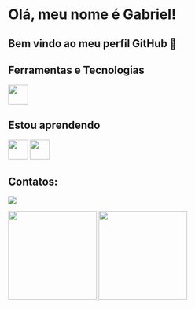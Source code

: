 # Olá, meu nome é Gabriel! 
## Bem vindo ao meu perfil GitHub 👋
## Ferramentas e Tecnologias
<img loading="lazy" src="https://cdn.jsdelivr.net/gh/devicons/devicon/icons/git/git-original.svg" width="40" height="40"/>

## Estou aprendendo

<img loading="lazy" src="https://cdn.jsdelivr.net/gh/devicons/devicon/icons/java/java-original.svg" width="40" height="40"/> <img loading="lazy" src="https://cdn.jsdelivr.net/gh/devicons/devicon/icons/linux/linux-original.svg" width="40" height="40"/>


## Contatos:

<div>

<a href="https://www.linkedin.com/in/gabriel-brito-dev/" target="_blank"><img loading="lazy" src="https://img.shields.io/badge/-LinkedIn-%230077B5?style=for-the-badge&logo=linkedin&logoColor=white" target="_blank"></a>   
</div>

<div>
<a href="https://github.com/Eng-GabrielBritto">
<img loading="lazy" height="180em" src="https://github-readme-stats.vercel.app/api/top-langs/?username=Eng-GabrielBritto&layout=compact&langs_count=7&theme=dracula"/>
<img loading="lazy" height="180em" src="https://github-readme-stats.vercel.app/api?username=Eng-GabrielBritto&show_icons=true&theme=dracula&include_all_commits=true&count_private=true"/>
</div>
<!--

- 🔭 Atualmente estou trabalhando em ...
- 🌱 Atualmente estou aprendendo ...
- 👯 Estou procurando colaborar em ...
- 🤔 Estou procurando ajuda com ...
- 💬 Pergunte-me sobre ...
- 📫 Como entrar em contato comigo: ...
- 😄 Pronomes: ...
- ⚡ Curiosidade: ...
-->
